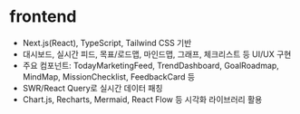 # frontend
 
- Next.js(React), TypeScript, Tailwind CSS 기반
- 대시보드, 실시간 피드, 목표/로드맵, 마인드맵, 그래프, 체크리스트 등 UI/UX 구현
- 주요 컴포넌트: TodayMarketingFeed, TrendDashboard, GoalRoadmap, MindMap, MissionChecklist, FeedbackCard 등
- SWR/React Query로 실시간 데이터 패칭
- Chart.js, Recharts, Mermaid, React Flow 등 시각화 라이브러리 활용 